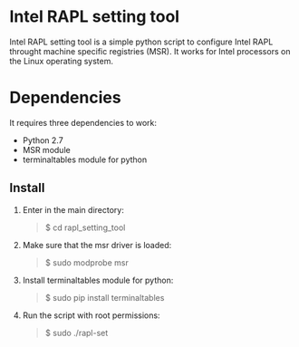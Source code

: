 # Intel RAPL setting tool
Intel RAPL setting tool is a simple python script to configure Intel RAPL throught machine specific registries (MSR). It works for Intel processors on the Linux operating system.

Dependencies
============

It requires three dependencies to work:
- Python 2.7
- MSR module
- terminaltables module for python 

Install
----------

1) Enter in the main directory:

	>$ cd rapl_setting_tool
 
2) Make sure that the msr driver is loaded:

	>$ sudo modprobe msr

3) Install terminaltables module for python:

	>$ sudo pip install terminaltables

4) Run the script with root permissions:

	>$ sudo ./rapl-set
